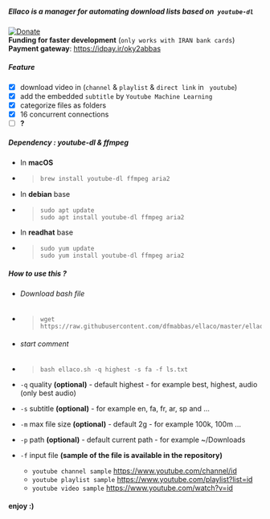 ##### Ellaco is a manager for automating download lists based on` youtube-dl`



[![Donate](https://img.shields.io/badge/Donate-IRAN-green)](https://idpay.ir/oky2abbas)
<br>**Funding for faster development**  (`only works with IRAN bank cards`)
<br>**Payment gateway**: https://idpay.ir/oky2abbas



##### Feature

- [x] download  video in (`channel` & `playlist` & `direct link` in ` youtube`)
- [x] add the embedded `subtitle` by `Youtube Machine Learning`
- [x] categorize files as folders
- [x] 16 concurrent connections
- [ ] **?**

##### Dependency : youtube-dl & ffmpeg
- In **macOS**
- > ```bash
  > brew install youtube-dl ffmpeg aria2
  > ```
- In **debian** base
- > ```shell
  > sudo apt update
  > sudo apt install youtube-dl ffmpeg aria2
  > ```
- In **readhat** base
- > ```shell
  > sudo yum update
  > sudo yum install youtube-dl ffmpeg aria2
  > ```

##### How to use this ?
- ###### Download bash file 
- >```shell
  >wget https://raw.githubusercontent.com/dfmabbas/ellaco/master/ellaco.sh
  >```
- ###### start comment  
- > ```shell
  > bash ellaco.sh -q highest -s fa -f ls.txt
  > ```
- `-q` quality **(optional)** - default highest - for example best, highest, audio (only best audio)
- `-s` subtitle **(optional)** - for example en, fa, fr, ar, sp and ...
- `-m` max file size **(optional)** - default 2g - for example 100k, 100m ...
- `-p` path **(optional)** - default current path - for example ~/Downloads
- `-f` input file **(sample of the file is available in the repository)**

  -  `youtube channel sample` https://www.youtube.com/channel/id
  -  `youtube playlist sample` https://www.youtube.com/playlist?list=id
  -  `youtube video sample` https://www.youtube.com/watch?v=id

#### enjoy :)